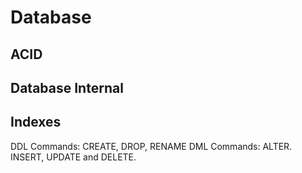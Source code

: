# Database

## ACID
## Database Internal
## Indexes

DDL Commands:	CREATE, DROP, RENAME
DML Commands: ALTER.	INSERT, UPDATE and DELETE.
